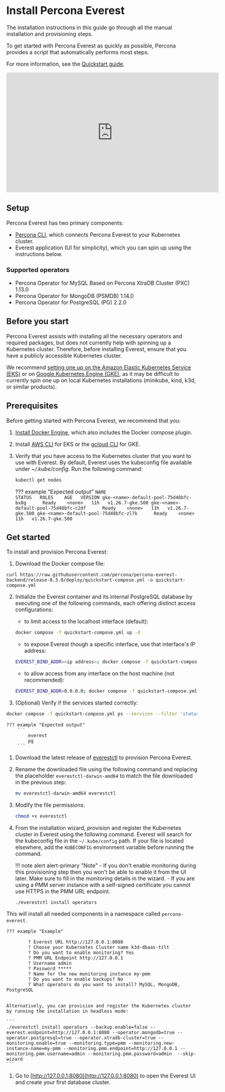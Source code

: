 # Install Percona Everest

The installation instructions in this guide go through all the manual installation and provisioning steps.

To get started with Percona Everest as quickly as possible, Percona provides a script that automatically performs most steps.

For more information, see the [Quickstart guide](../quickstart-guide/qs-overview.md).

<iframe width="560" height="315" src="https://www.youtube.com/embed/l8wuXVQtnbo?si=W5zqh6qACDB3L26a" title="Percona Everest QuickStart Demo" frameborder="0" allow="accelerometer; autoplay; clipboard-write; encrypted-media; gyroscope; picture-in-picture; web-share" allowfullscreen></iframe>




## Setup

Percona Everest has two primary components:

- [Percona CLI](https://github.com/percona/percona-everest-cli), which connects Percona Everest to your Kubernetes cluster.
- Everest application (UI for simplicity), which you can spin up using the instructions below.

### Supported operators

- Percona Operator for MySQL Based on Percona XtraDB Cluster (PXC) 1.13.0
- Percona Operator for MongoDB (PSMDB) 1.14.0
- Percona Operator for PostgreSQL (PG) 2.2.0

## Before you start

Percona Everest assists with installing all the necessary operators and required packages, but does not currently help with spinning up a Kubernetes cluster.
Therefore, before installing Everest, ensure that you have a publicly accessible Kubernetes cluster.

We recommend [setting one up on the Amazon Elastic Kubernetes Service (EKS)](../install/eks.md) or on [Google Kubernetes Engine (GKE)](../install/GKE-k8s-cluster), as it may be difficult to currently spin one up on local Kubernetes installations (minikube, kind, k3d, or similar products).

## Prerequisites

Before getting started with Percona Everest, we recommend that you:

1. [Install Docker Engine](hhttps://docs.docker.com/engine/install), which also includes the Docker compose plugin.
2. Install [AWS CLI](https://docs.aws.amazon.com/cli/latest/userguide/getting-started-install.html) for EKS or the [gcloud CLI](https://cloud.google.com/sdk/docs/install) for GKE.
3. Verify that you have access to the Kubernetes cluster that you want to use with Everest. By default, Everest uses the kubeconfig file available under *~/.kube/config*. Run the following command:
    ```sh 
    kubectl get nodes
    ```

    ??? example "Expected output"
        ```
            NAME                                       STATUS   ROLES    AGE   VERSION
            gke-<name>-default-pool-75d48bfc-bx8g      Ready    <none>   11h   v1.26.7-gke.500
            gke-<name>-default-pool-75d48bfc-c2df      Ready    <none>   11h   v1.26.7-gke.500
            gke-<name>-default-pool-75d48bfc-zl7k      Ready    <none>   11h   v1.26.7-gke.500
        ```

## Get started

To install and provision Percona Everest:

1. Download the Docker compose file:
```
curl https://raw.githubusercontent.com/percona/percona-everest-backend/release-0.3.0/deploy/quickstart-compose.yml -o quickstart-compose.yml
```
2. Initialize the Everest container and its internal PostgreSQL database by executing one of the following commands, each offering distinct access configurations:

    - to limit access to the localhost interface (default):
    ```sh
    docker compose -f quickstart-compose.yml up -d
    ```
    - to expose Everest though a specific interface, use that interface's IP address: 
    ```sh
    EVEREST_BIND_ADDR=<ip address>; docker compose -f quickstart-compose.yml up -d
    ```
    - to allow access from any interface on the host machine (not recommended):
    ```sh
    EVEREST_BIND_ADDR=0.0.0.0; docker compose -f quickstart-compose.yml up -d
    ```
  
3. (Optional) Verify if the services started correctly:
```sh 
docker compose -f quickstart-compose.yml ps --services --filter 'status=running'
```

    ??? example "Expected output"
        ```
            everest
            pg
        ```

1. Download the latest release of [everestctl](https://github.com/percona/percona-everest-cli/releases) to provision Percona Everest.
2. Rename the downloaded file using the following command and replacing the placeholder `everestctl-darwin-amd64` to match the file downloaded in the previous step: 
    ```sh
    mv everestctl-darwin-amd64 everestctl
    ```
3. Modify the file permissions: 
    ```sh
    chmod +x everestctl
    ```
4. From the installation wizard, provision and register the Kubernetes cluster in Everest using the following command. Everest will search for the kubeconfig file in the `~/.kube/config` path. If your file is located elsewhere, add the `KUBECONFIG` environment variable before running the command.

    !!! note alert alert-primary "Note"
          - If you don't enable monitoring during this provisioning step then you won't be able to enable it from the UI later. Make sure to fill in the monitoring details in the wizard.
          - If you are using a PMM server instance with a self-signed certificate you cannot use HTTPS in the PMM URL endpoint.

    ```sh
    ./everestctl install operators
    ```
This will install all needed components in a namespace called `percona-everest`.
       

    ??? example "Example"
            
            ? Everest URL http://127.0.0.1:8080
            ? Choose your Kubernetes Cluster name k3d-dbaas-tilt
            ? Do you want to enable monitoring? Yes
            ? PMM URL Endpoint http://127.0.0.1
            ? Username admin
            ? Password *****
            ? Name for the new monitoring instance my-pmm
            ? Do you want to enable backups? No
            ? What operators do you want to install? MySQL, MongoDB, PostgreSQL
            

    Alternatively, you can provision and register the Kubernetes cluster by running the installation in headless mode:
        
    ```
    ./everestctl install operators --backup.enable=false --everest.endpoint=http://127.0.0.1:8080 --operator.mongodb=true --operator.postgresql=true --operator.xtradb-cluster=true --monitoring.enable=true --monitoring.type=pmm --monitoring.new-instance-name=my-pmm --monitoring.pmm.endpoint=http://127.0.0.1 --monitoring.pmm.username=admin --monitoring.pmm.password=admin  --skip-wizard
    ```

1. Go to [http://127.0.0.1:8080](http://127.0.0.1:8080) to open the Everest UI and create your first database cluster. 